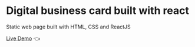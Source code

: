 # Digital business card built with react

Static web page built with HTML, CSS and ReactJS

[Live Demo](https://hassanelnaggar-digital-business-card.netlify.app/) :point_left:
